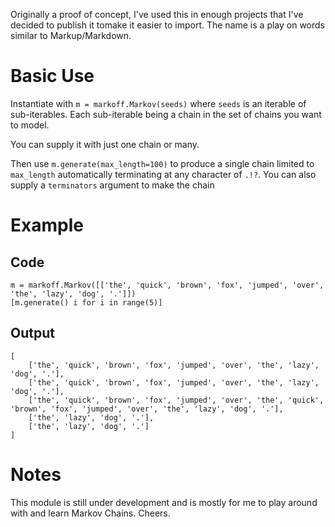 Originally a proof of concept, I've used this in enough projects that I've decided to publish it tomake it easier to import.
The name is a play on words similar to Markup/Markdown.

# Basic Use #

Instantiate with `m = markoff.Markov(seeds)` where `seeds` is an iterable of sub-iterables. Each sub-iterable being a chain in the set of chains you want to model.

You can supply it with just one chain or many.

Then use `m.generate(max_length=100)` to produce a single chain limited to `max_length` automatically terminating at any character of `.!?`.
You can also supply a `terminators` argument to make the chain

# Example #

## Code ##

```
m = markoff.Markov([['the', 'quick', 'brown', 'fox', 'jumped', 'over', 'the', 'lazy', 'dog', '.']])
[m.generate() i for i in range(5)]
```

## Output ##

```
[
	['the', 'quick', 'brown', 'fox', 'jumped', 'over', 'the', 'lazy', 'dog', '.'],
	['the', 'quick', 'brown', 'fox', 'jumped', 'over', 'the', 'lazy', 'dog', '.'],
	['the', 'quick', 'brown', 'fox', 'jumped', 'over', 'the', 'quick', 'brown', 'fox', 'jumped', 'over', 'the', 'lazy', 'dog', '.'],
	['the', 'lazy', 'dog', '.'],
	['the', 'lazy', 'dog', '.']
]
```
# Notes #

This module is still under development and is mostly for me to play around with and learn Markov Chains. Cheers.
